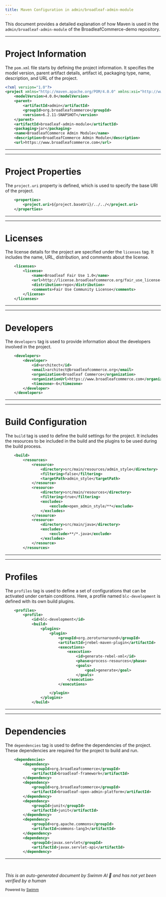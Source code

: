 ```yaml
---
title: Maven Configuration in admin/broadleaf-admin-module
---
```

This document provides a detailed explanation of how Maven is used in the `admin/broadleaf-admin-module` of the BroadleafCommerce-demo repository.

<SwmSnippet path="/admin/broadleaf-admin-module/pom.xml" line="1">

---

# Project Information

The `pom.xml` file starts by defining the project information. It specifies the model version, parent artifact details, artifact id, packaging type, name, description, and URL of the project.

```xml
<?xml version="1.0"?>
<project xmlns="http://maven.apache.org/POM/4.0.0" xmlns:xsi="http://www.w3.org/2001/XMLSchema-instance" xsi:schemaLocation="http://maven.apache.org/POM/4.0.0 http://maven.apache.org/xsd/maven-4.0.0.xsd">
    <modelVersion>4.0.0</modelVersion>
    <parent>
        <artifactId>admin</artifactId>
        <groupId>org.broadleafcommerce</groupId>
        <version>6.2.11-SNAPSHOT</version>
    </parent>
    <artifactId>broadleaf-admin-module</artifactId>
    <packaging>jar</packaging>
    <name>BroadleafCommerce Admin Module</name>
    <description>BroadleafCommerce Admin Module</description>
    <url>https://www.broadleafcommerce.com</url>
```

---

</SwmSnippet>

<SwmSnippet path="/admin/broadleaf-admin-module/pom.xml" line="14">

---

# Project Properties

The `project.uri` property is defined, which is used to specify the base URI of the project.

```xml
    <properties>
        <project.uri>${project.baseUri}/../../</project.uri>
    </properties>
```

---

</SwmSnippet>

<SwmSnippet path="/admin/broadleaf-admin-module/pom.xml" line="17">

---

# Licenses

The license details for the project are specified under the `licenses` tag. It includes the name, URL, distribution, and comments about the license.

```xml
    <licenses>
        <license>
            <name>Broadleaf Fair Use 1.0</name>
            <url>http://license.broadleafcommerce.org/fair_use_license-1.0.txt</url>
            <distribution>repo</distribution>
            <comments>Fair Use Community License</comments>
        </license>
    </licenses>
```

---

</SwmSnippet>

<SwmSnippet path="/admin/broadleaf-admin-module/pom.xml" line="25">

---

# Developers

The `developers` tag is used to provide information about the developers involved in the project.

```xml
    <developers>
        <developer>
            <id>architect</id>
            <email>architect@broadleafcommerce.org</email>
            <organization>Broadleaf Commerce</organization>
            <organizationUrl>https://www.broadleafcommerce.com</organizationUrl>
            <timezone>-6</timezone>
        </developer>
    </developers>
```

---

</SwmSnippet>

<SwmSnippet path="/admin/broadleaf-admin-module/pom.xml" line="34">

---

# Build Configuration

The `build` tag is used to define the build settings for the project. It includes the resources to be included in the build and the plugins to be used during the build process.

```xml
    <build>
        <resources>
            <resource>
                <directory>src/main/resources/admin_style</directory>
                <filtering>false</filtering>
                <targetPath>admin_style</targetPath>
            </resource>
            <resource>
                <directory>src/main/resources</directory>
                <filtering>true</filtering>
                <excludes>
                    <exclude>open_admin_style/**</exclude>
                </excludes>
            </resource>
            <resource>
                <directory>src/main/java</directory>
                <excludes>
                    <exclude>**/*.java</exclude>
                </excludes>
            </resource>
        </resources>
```

---

</SwmSnippet>

<SwmSnippet path="/admin/broadleaf-admin-module/pom.xml" line="66">

---

# Profiles

The `profiles` tag is used to define a set of configurations that can be activated under certain conditions. Here, a profile named `blc-development` is defined with its own build plugins.

```xml
    <profiles>
        <profile>
            <id>blc-development</id>
            <build>
                <plugins>
                    <plugin>
                        <groupId>org.zeroturnaround</groupId>
                        <artifactId>jrebel-maven-plugin</artifactId>
                        <executions>
                            <execution>
                                <id>generate-rebel-xml</id>
                                <phase>process-resources</phase>
                                <goals>
                                    <goal>generate</goal>
                                </goals>
                            </execution>
                        </executions>

                    </plugin>
                </plugins>
            </build>
```

---

</SwmSnippet>

<SwmSnippet path="/admin/broadleaf-admin-module/pom.xml" line="89">

---

# Dependencies

The `dependencies` tag is used to define the dependencies of the project. These dependencies are required for the project to build and run.

```xml
    <dependencies>
        <dependency>
            <groupId>org.broadleafcommerce</groupId>
            <artifactId>broadleaf-framework</artifactId>
        </dependency>
        <dependency>
            <groupId>org.broadleafcommerce</groupId>
            <artifactId>broadleaf-open-admin-platform</artifactId>
        </dependency>
        <dependency>
            <groupId>junit</groupId>
            <artifactId>junit</artifactId>
        </dependency>
        <dependency>
            <groupId>org.apache.commons</groupId>
            <artifactId>commons-lang3</artifactId>
        </dependency>
        <dependency>
            <groupId>javax.servlet</groupId>
            <artifactId>javax.servlet-api</artifactId>
        </dependency>
```

---

</SwmSnippet>

&nbsp;

*This is an auto-generated document by Swimm AI 🌊 and has not yet been verified by a human*

<SwmMeta version="3.0.0" repo-id="Z2l0aHViJTNBJTNBQnJvYWRsZWFmQ29tbWVyY2UtZGVtbyUzQSUzQWdpbGFkbmF2b3Q=" repo-name="BroadleafCommerce-demo" doc-type="build-tool"><sup>Powered by [Swimm](/)</sup></SwmMeta>
